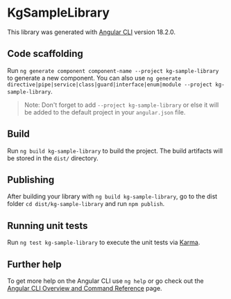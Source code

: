 # KgSampleLibrary

This library was generated with [Angular CLI](https://github.com/angular/angular-cli) version 18.2.0.

## Code scaffolding

Run `ng generate component component-name --project kg-sample-library` to generate a new component. You can also use `ng generate directive|pipe|service|class|guard|interface|enum|module --project kg-sample-library`.
> Note: Don't forget to add `--project kg-sample-library` or else it will be added to the default project in your `angular.json` file. 

## Build

Run `ng build kg-sample-library` to build the project. The build artifacts will be stored in the `dist/` directory.

## Publishing

After building your library with `ng build kg-sample-library`, go to the dist folder `cd dist/kg-sample-library` and run `npm publish`.

## Running unit tests

Run `ng test kg-sample-library` to execute the unit tests via [Karma](https://karma-runner.github.io).

## Further help

To get more help on the Angular CLI use `ng help` or go check out the [Angular CLI Overview and Command Reference](https://angular.dev/tools/cli) page.
